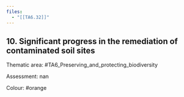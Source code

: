 ```yaml
---
files:
  - "[[TA6.32]]"
---
```

## 10. Significant progress in the remediation of contaminated soil sites

Thematic area: #TA6_Preserving_and_protecting_biodiversity

Assessment: nan

Colour: #orange